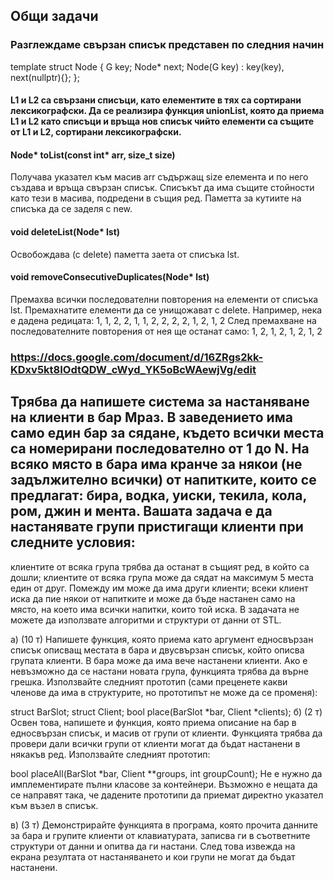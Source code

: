 ## Общи задачи

### Разглеждаме свързан списък представен по следния начин
template <class G>
struct Node {
    G key;
    Node<G>* next;
    Node(G key) : key(key), next(nullptr){};
};

#### L1 и L2 са свързани списъци, като елементите в тях са сортирани лексикографски. Да се реализира функция unionList, която да приема L1 и L2 като списъци и връща нов списък чийто елементи са същите от L1 и L2, сортирани лексикографски.

#### Node<G>*  toList(const int* arr, size_t size)
Получава указател към масив arr съдържащ size елемента и по него създава и връща свързан списък. Списъкът да има същите стойности като тези в масива, подредени в същия ред. Паметта за кутиите на списъка да се заделя с new.

#### void deleteList(Node<G>* lst)
Освобождава (с delete) паметта заета от списъка lst.

#### void removeConsecutiveDuplicates(Node<G>* lst)
Премахва всички последователни повторения на елементи от списъка lst. Премахнатите елементи да се унищожават с delete. Например, нека е дадена редицата:
1, 1, 2, 2, 1, 1, 2, 2, 2, 2, 1, 2, 1, 2
След премахване на последователните повторения от нея ще останат само:
1, 2, 1, 2, 1, 2, 1, 2



### https://docs.google.com/document/d/16ZRgs2kk-KDxv5kt8IOdtQDW_cWyd_YK5oBcWAewjVg/edit

## Трябва да напишете система за настаняване на клиенти в бар Мраз. В заведението има само един бар за сядане, където всички места са номерирани последователно от 1 до N. На всяко място в бара има кранче за някои (не задължително всички) от напитките, които се предлагат: бира, водка, уиски, текила, кола, ром, джин и мента. Вашата задача е да настанявате групи пристигащи клиенти при следните условия:

клиентите от всяка група трябва да останат в същият ред, в който са дошли;
клиентите от всяка група може да сядат на максимум 5 места един от друг. Помежду им може да има други клиенти;
всеки клиент иска да пие някои от напитките и може да бъде настанен само на място, на което има всички напитки, които той иска.
В задачата не можете да използвате алгоритми и структури от данни от STL.

а) (10 т) Напишете функция, която приема като аргумент едносвързан списък описващ местата в бара и двусвързан списък, който описва групата клиенти. В бара може да има вече настанени клиенти. Ако е невъзможно да се настани новата група, функцията трябва да върне грешка. Използвайте следният прототип (сами преценете какви членове да има в структурите, но прототипът не може да се променя):

struct BarSlot;
struct Client;
bool place(BarSlot *bar, Client *clients);
б) (2 т) Освен това, напишете и функция, която приема описание на бар в едносвързан списък, и масив от групи от клиенти. Функцията трябва да провери дали всички групи от клиенти могат да бъдат настанени в някакъв ред. Използвайте следният прототип:

bool placeAll(BarSlot *bar, Client **groups, int groupCount);
Не е нужно да имплементирате пълни класове за контейнери. Възможно е нещата да се направят така, че дадените прототипи да приемат директно указател към възел в списък.

в) (3 т) Демонстрирайте функцията в програма, която прочита данните за бара и групите клиенти от клавиатурата, записва ги в съответните структури от данни и опитва да ги настани. След това извежда на екрана резултата от настаняването и кои групи не могат да бъдат настанени.
